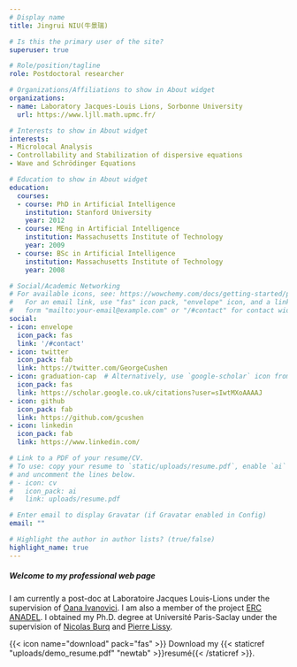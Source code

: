 ```yaml
---
# Display name
title: Jingrui NIU(牛景瑞)

# Is this the primary user of the site?
superuser: true

# Role/position/tagline
role: Postdoctoral researcher

# Organizations/Affiliations to show in About widget
organizations:
- name: Laboratory Jacques-Louis Lions, Sorbonne University
  url: https://www.ljll.math.upmc.fr/

# Interests to show in About widget
interests:
- Microlocal Analysis 
- Controllability and Stabilization of dispersive equations
- Wave and Schrödinger Equations

# Education to show in About widget
education:
  courses:
  - course: PhD in Artificial Intelligence
    institution: Stanford University
    year: 2012
  - course: MEng in Artificial Intelligence
    institution: Massachusetts Institute of Technology
    year: 2009
  - course: BSc in Artificial Intelligence
    institution: Massachusetts Institute of Technology
    year: 2008

# Social/Academic Networking
# For available icons, see: https://wowchemy.com/docs/getting-started/page-builder/#icons
#   For an email link, use "fas" icon pack, "envelope" icon, and a link in the
#   form "mailto:your-email@example.com" or "/#contact" for contact widget.
social:
- icon: envelope
  icon_pack: fas
  link: '/#contact'
- icon: twitter
  icon_pack: fab
  link: https://twitter.com/GeorgeCushen
- icon: graduation-cap  # Alternatively, use `google-scholar` icon from `ai` icon pack
  icon_pack: fas
  link: https://scholar.google.co.uk/citations?user=sIwtMXoAAAAJ
- icon: github
  icon_pack: fab
  link: https://github.com/gcushen
- icon: linkedin
  icon_pack: fab
  link: https://www.linkedin.com/

# Link to a PDF of your resume/CV.
# To use: copy your resume to `static/uploads/resume.pdf`, enable `ai` icons in `params.toml`, 
# and uncomment the lines below.
# - icon: cv
#   icon_pack: ai
#   link: uploads/resume.pdf

# Enter email to display Gravatar (if Gravatar enabled in Config)
email: ""

# Highlight the author in author lists? (true/false)
highlight_name: true
---
```

<h5>Welcome to my professional web page</h5>
 	<p>I am currently a post-doc at Laboratoire Jacques Louis-Lions under the supervision of 
<a href="https://anadel.math.cnrs.fr/members/ioana/" target="_blank">Oana Ivanovici</a>. I am also a member of the project <a href="https://anadel.math.cnrs.fr/" target="_blank">ERC ANADEL</a>. I obtained my Ph.D. degree at Université Paris-Saclay under the supervision of 
<a href="https://www.imo.universite-paris-saclay.fr/~nb/" target="_blank">Nicolas Burq</a> and 
<a href="https://www.ceremade.dauphine.fr/~lissy/eng-index.html" target="_blank">Pierre Lissy</a>.<p>


{{< icon name="download" pack="fas" >}} Download my {{< staticref "uploads/demo_resume.pdf" "newtab" >}}resumé{{< /staticref >}}.
